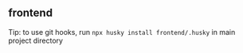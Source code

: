 ## frontend

Tip: to use git hooks, run `npx husky install frontend/.husky` in main project directory
